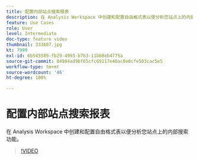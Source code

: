 ```yaml
---
title: 配置内部站点搜索报表
description: 在 Analysis Workspace 中创建和配置自由格式表以便分析您站点上的内部搜索功能。
feature: Use Cases
role: User
level: Intermediate
doc-type: feature video
thumbnail: 333607.jpg
kt: 7999
exl-id: 6b545589-fb29-4993-b7b3-11bb8eb4775a
source-git-commit: 84984ad9bf65cfc69117e40ac0e0cfe503cac5e5
workflow-type: tm+mt
source-wordcount: '46'
ht-degree: 100%

---
```


# 配置内部站点搜索报表

在 Analysis Workspace 中创建和配置自由格式表以便分析您站点上的内部搜索功能。

>[!VIDEO](https://video.tv.adobe.com/v/333607/?quality=12&learn=on)
